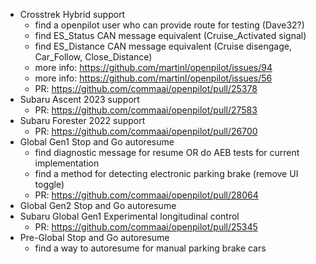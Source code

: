 - Crosstrek Hybrid support
  - find a openpilot user who can provide route for testing (Dave32?)
  - find ES_Status CAN message equivalent (Cruise_Activated signal)
  - find ES_Distance CAN message equivalent (Cruise disengage, Car_Follow, Close_Distance)
  - more info: https://github.com/martinl/openpilot/issues/94
  - more info: https://github.com/martinl/openpilot/issues/56
  - PR: https://github.com/commaai/openpilot/pull/25378
- Subaru Ascent 2023 support
  - PR: https://github.com/commaai/openpilot/pull/27583
- Subaru Forester 2022 support
  - PR: https://github.com/commaai/openpilot/pull/26700
- Global Gen1 Stop and Go autoresume
  - find diagnostic message for resume OR do AEB tests for current implementation
  - find a method for detecting electronic parking brake (remove UI toggle)
  - PR: https://github.com/commaai/openpilot/pull/28064
- Global Gen2 Stop and Go autoresume
- Subaru Global Gen1 Experimental longitudinal control
  - PR: https://github.com/commaai/openpilot/pull/25345
- Pre-Global Stop and Go autoresume
  - find a way to autoresume for manual parking brake cars
